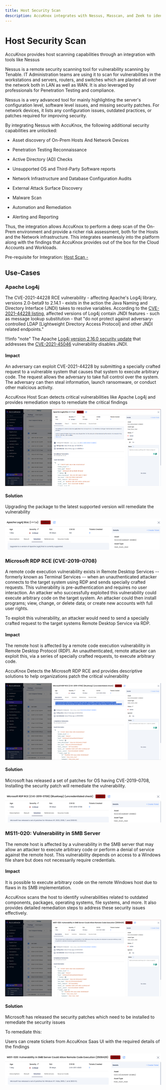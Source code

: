 ```yaml
---
title: Host Security Scan
description: AccuKnox integrates with Nessus, Masscan, and Zeek to identify issues in on-premise hosts, enhancing overall security and compliance.
---
```


# Host Security Scan

AccuKnox provides host scanning capabilities through an integration with tools like Nessus

Nessus is a remote security scanning tool for vulnerability scanning by Tenable. IT Administration teams are using it to scan for vulnerabilities in the workstations and servers, routers, and switches which are planted all over the network both in LAN as well as WAN. It is also leveraged by professionals for Penetration Testing and compliance.

Nessus is a very advanced tool for mainly highlighting the server's configuration level, software level issues, and missing security patches. For network devices, it lists any configuration issues, outdated practices, or patches required for improving security.

By integrating Nessus with AccuKnox, the following additional security capabilities are unlocked:

- Asset discovery of On-Prem Hosts And Network Devices

- Penetration Testing Reconnaissance

- Active Directory (AD) Checks

- Unsupported OS and Third-Party Software reports

- Network Infrastructure and Database Configuration Audits

- External Attack Surface Discovery

- Malware Scan

- Automation and Remediation

- Alerting and Reporting

Thus, the integration allows AccuKnox to perform a deep scan of the On-Prem environment and provide a richer risk assessment, both for the Hosts and the Network infrastructure. This integrates seamlessly into the platform along with the findings that AccuKnox provides out of the box for the Cloud Accounts and Workloads.

Pre-requisite for Integration: [Host Scan -](https://help.accuknox.com/use-cases/host-sec/#pre-requisites-for-nessus-integration)

## Use-Cases

### **Apache Log4j**

The CVE-2021-44228 RCE vulnerability - affecting Apache's Log4j library, versions 2.0-beta9 to 2.14.1 - exists in the action the Java Naming and Directory Interface (JNDI) takes to resolve variables. According to the [CVE-2021-44228 listing](https://nvd.nist.gov/vuln/detail/CVE-2021-44228 "https://nvd.nist.gov/vuln/detail/CVE-2021-44228"), affected versions of Log4j contain JNDI features - such as message lookup substitution - that "do not protect against adversary-controlled LDAP [Lightweight Directory Access Protocol] and other JNDI related endpoints."

!!!info "note"
    The Apache [Log4j version 2.16.0 security update](https://logging.apache.org/log4j/2.x/security.html "https://logging.apache.org/log4j/2.x/security.html") that addresses the [CVE-2021-45046](https://nvd.nist.gov/vuln/detail/CVE-2021-45046 "https://nvd.nist.gov/vuln/detail/CVE-2021-45046") vulnerability disables JNDI.

#### Impact

An adversary can exploit CVE-2021-44228 by submitting a specially crafted request to a vulnerable system that causes that system to execute arbitrary code. The request allows the adversary to take full control over the system. The adversary can then steal information, launch ransomware, or conduct other malicious activity.

AccuKnox Host Scan detects critical vulnerabilities like Apache Log4j and provides remediation steps to remediate the critical findings

![image-20241219-082057.png](./images/vm-host-scan/1.png)

#### **Solution**

Upgrading the package to the latest supported version will remediate the vulnerability

![image-20241219-082127.png](./images/vm-host-scan/2.png)

### **Microsoft RDP RCE (CVE-2019-0708)**

A remote code execution vulnerability exists in Remote Desktop Services -- formerly known as Terminal Services -- when an unauthenticated attacker connects to the target system using RDP and sends specially crafted requests. This vulnerability is pre-authentication and requires no user interaction. An attacker who successfully exploited this vulnerability could execute arbitrary code on the target system. An attacker could then install programs; view, change, or delete data; or create new accounts with full user rights.

To exploit this vulnerability, an attacker would need to send a specially crafted request to the target systems Remote Desktop Service via RDP.

#### Impact

The remote host is affected by a remote code execution vulnerability in Remote Desktop Protocol (RDP). An unauthenticated, remote attacker can exploit this, via a series of specially crafted requests, to execute arbitrary code.

AccuKnox Detects the Microsoft RDP RCE and provides descriptive solutions to help organizations patch the critical vulnerability

![image-20241219-082748.png](./images/vm-host-scan/3.png)

#### Solution

Microsoft has released a set of patches for OS having CVE-2019-0708, Installing the security patch will remediate the vulnerability.

![image-20241219-082810.png](./images/vm-host-scan/4.png)

### **MS11-020: Vulnerability in SMB Server**

The remote host is affected by a vulnerability in the SMB server that may allow an attacker to execute arbitrary code or perform a denial of service against the remote host. This vulnerability depends on access to a Windows file share but does not necessarily require credentials.

#### Impact

It is possible to execute arbitrary code on the remote Windows host due to flaws in its SMB implementation.

AccuKnox scans the host to identify vulnerabilities related to outdated components, packages, operating systems, file systems, and more. It also provides detailed remediation steps to address these security issues effectively.

![image-20241219-083527.png](./images/vm-host-scan/5.png)

#### Solution

Microsoft has released the security patches which need to be installed to remediate the security issues

To remediate this:

Users can create tickets from AccuKnox Saas UI with the required details of the findings

![image-20241219-083552.png](./images/vm-host-scan/6.png)
